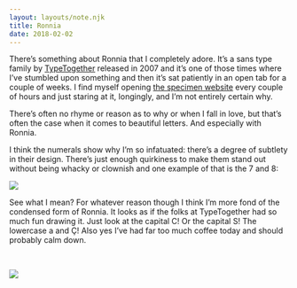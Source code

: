 ```yaml
---
layout: layouts/note.njk
title: Ronnia
date: 2018-02-02
---
```


There’s something about Ronnia that I completely adore. It’s a sans type family by [TypeTogether](https://www.type-together.com/) released in 2007 and it’s one of those times where I’ve stumbled upon something and then it’s sat patiently in an open tab for a couple of weeks. I find myself opening [the specimen website](https://www.type-together.com/ronnia-font) every couple of hours and just staring at it, longingly, and I’m not entirely certain why.

There’s often no rhyme or reason as to why or when I fall in love, but that’s often the case when it comes to beautiful letters. And especially with Ronnia.

I think the numerals show why I’m so infatuated: there’s a degree of subtlety in their design. There’s just enough quirkiness to make them stand out without being whacky or clownish and one example of that is the 7 and 8:

![](https://buttondown.s3.us-west-2.amazonaws.com/images/f83dfb73-5eaa-4773-b336-b7f51d4246e6.png)

See what I mean? For whatever reason though I think I’m more fond of the condensed form of Ronnia. It looks as if the folks at TypeTogether had so much fun drawing it. Just look at the capital C! Or the capital S! The lowercase a and Ç! Also yes I’ve had far too much coffee today and should probably calm down.

<br />

![](https://buttondown.s3.us-west-2.amazonaws.com/images/2520ac09-ca52-4c2f-a872-073653ee6aec.png)
